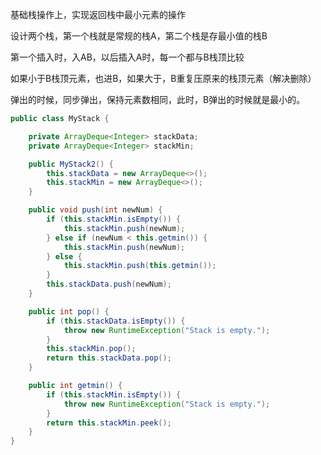 基础栈操作上，实现返回栈中最小元素的操作

设计两个栈，第一个栈就是常规的栈A，第二个栈是存最小值的栈B

第一个插入时，入AB，以后插入A时，每一个都与B栈顶比较

如果小于B栈顶元素，也进B，如果大于，B重复压原来的栈顶元素（解决删除）

弹出的时候，同步弹出，保持元素数相同，此时，B弹出的时候就是最小的。
```java
public class MyStack {

    private ArrayDeque<Integer> stackData;
    private ArrayDeque<Integer> stackMin;

    public MyStack2() {
        this.stackData = new ArrayDeque<>();
        this.stackMin = new ArrayDeque<>();
    }

    public void push(int newNum) {
        if (this.stackMin.isEmpty()) {
            this.stackMin.push(newNum);
        } else if (newNum < this.getmin()) {
            this.stackMin.push(newNum);
        } else {
            this.stackMin.push(this.getmin());
        }
        this.stackData.push(newNum);
    }

    public int pop() {
        if (this.stackData.isEmpty()) {
            throw new RuntimeException("Stack is empty.");
        }
        this.stackMin.pop();
        return this.stackData.pop();
    }

    public int getmin() {
        if (this.stackMin.isEmpty()) {
            throw new RuntimeException("Stack is empty.");
        }
        return this.stackMin.peek();
    }
}
```
